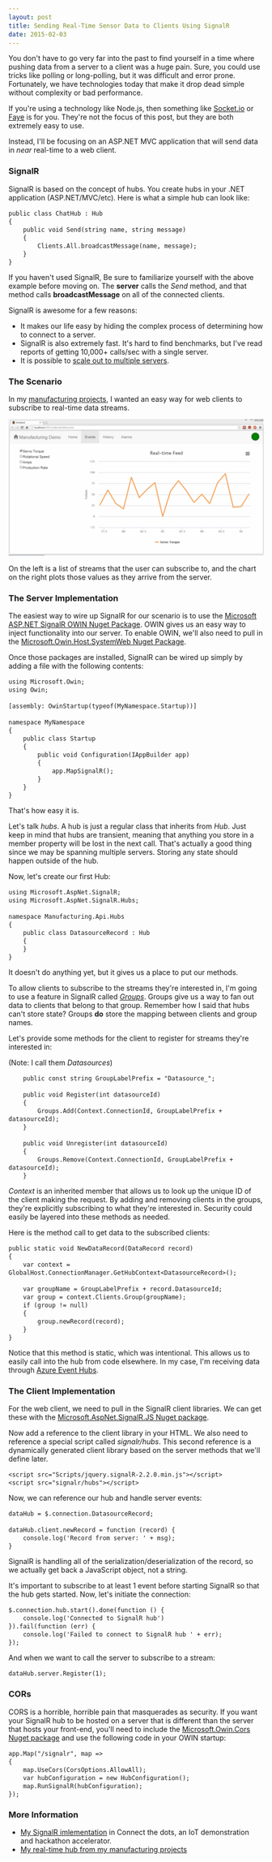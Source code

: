 ```yaml
---
layout: post
title: Sending Real-Time Sensor Data to Clients Using SignalR
date: 2015-02-03
---
```


You don't have to go very far into the past to find yourself in a time where pushing data from a server to a client was a huge pain. Sure, you could use tricks like polling or long-polling, but it was difficult and error prone. Fortunately, we have technologies today that make it drop dead simple without complexity or bad performance.

If you're using a technology like Node.js, then something like [Socket.io](http://socket.io/) or [Faye](http://faye.jcoglan.com/) is for you. They're not the focus of this post, but they are both extremely easy to use.

Instead, I'll be focusing on an ASP.NET MVC application that will send data in *near* real-time to a web client.

### SignalR

SignalR is based on the concept of hubs. You create hubs in your .NET application (ASP.NET/MVC/etc). Here is what a simple hub can look like:

    public class ChatHub : Hub
    {
        public void Send(string name, string message)
        {
            Clients.All.broadcastMessage(name, message);
        }
    }

If you haven't used SignalR, Be sure to familiarize yourself with the above example before moving on. The **server** calls the *Send* method, and that method calls **broadcastMessage** on all of the connected clients.

SignalR is awesome for a few reasons:

* It makes our life easy by hiding the complex process of determining how to connect to a server.
* SignalR is also extremely fast. It's hard to find benchmarks, but I've read reports of getting 10,000+ calls/sec with a single server.
* It is possible to [scale out to multiple servers](http://www.asp.net/signalr/overview/performance/scaleout-in-signalr).

### The Scenario

In my [manufacturing projects](https://github.com/search?q=user%3Aytechie+manufacturing.), I wanted an easy way for web clients to subscribe to real-time data streams.

![Real-Time Data Feeds](real-time-chart-animated.gif)

On the left is a list of streams that the user can subscribe to, and the chart on the right plots those values as they arrive from the server.

### The Server Implementation

The easiest way to wire up SignalR for our scenario is to use the [Microsoft ASP.NET SignalR OWIN Nuget Package](http://www.nuget.org/packages/Microsoft.AspNet.SignalR.Owin). OWIN gives us an easy way to inject functionality into our server. To enable OWIN, we'll also need to pull in the [Microsoft.Owin.Host.SystemWeb Nuget Package](http://www.nuget.org/packages/Microsoft.Owin.Host.SystemWeb/).

Once those packages are installed, SignalR can be wired up simply by adding a file with the following contents:

	using Microsoft.Owin;
	using Owin;
	
	[assembly: OwinStartup(typeof(MyNamespace.Startup))]
	
	namespace MyNamespace
	{
		public class Startup
		{
			public void Configuration(IAppBuilder app)
			{
				app.MapSignalR();
			}
		}
	}

That's how easy it is.

Let's talk *hubs*. A hub is just a regular class that inherits from *Hub*. Just keep in mind that hubs are transient, meaning that anything you store in a member property will be lost in the next call. That's actually a good thing since we may be spanning multiple servers. Storing any state should happen outside of the hub.

Now, let's create our first Hub:

	using Microsoft.AspNet.SignalR;
	using Microsoft.AspNet.SignalR.Hubs;
	
	namespace Manufacturing.Api.Hubs
	{
	    public class DatasourceRecord : Hub
	    {
		}
	}

It doesn't do anything yet, but it gives us a place to put our methods.

To allow clients to subscribe to the streams they're interested in, I'm going to use a feature in SignalR called [*Groups*](http://www.asp.net/signalr/overview/guide-to-the-api/working-with-groups). Groups give us a way to fan out data to clients that belong to that group. Remember how I said that hubs can't store state? Groups **do** store the mapping between clients and group names.

Let's provide some methods for the client to register for streams they're interested in:

(Note: I call them *Datasources*)

		public const string GroupLabelPrefix = "Datasource_";

        public void Register(int datasourceId)
        {
            Groups.Add(Context.ConnectionId, GroupLabelPrefix + datasourceId);
        }

        public void Unregister(int datasourceId)
        {
            Groups.Remove(Context.ConnectionId, GroupLabelPrefix + datasourceId);
        }

*Context* is an inherited member that allows us to look up the unique ID of the client making the request. By adding and removing clients in the groups, they're explicitly subscribing to what they're interested in. Security could easily be layered into these methods as needed.

Here is the method call to get data to the subscribed clients:

	public static void NewDataRecord(DataRecord record)
	{
		var context = GlobalHost.ConnectionManager.GetHubContext<DatasourceRecord>();

		var groupName = GroupLabelPrefix + record.DatasourceId;
		var group = context.Clients.Group(groupName);
	    if (group != null)
        {
            group.newRecord(record);
        }
	}

Notice that this method is static, which was intentional. This allows us to easily call into the hub from code elsewhere. In my case, I'm receiving data through [Azure Event Hubs](http://azure.microsoft.com/en-us/services/event-hubs/).

### The Client Implementation

For the web client, we need to pull in the SignalR client libraries. We can get these with the [Microsoft.AspNet.SignalR.JS Nuget package](https://www.nuget.org/packages/Microsoft.AspNet.SignalR.js).

Now add a reference to the client library in your HTML. We also need to reference a special script called *signalr/hubs*. This second reference is a dynamically generated client library based on the server methods that we'll define later.

	<script src="Scripts/jquery.signalR-2.2.0.min.js"></script>
	<script src="signalr/hubs"></script>

Now, we can reference our hub and handle server events:

    dataHub = $.connection.DatasourceRecord;

    dataHub.client.newRecord = function (record) {
        console.log('Record from server: ' + msg);
    }

SignalR is handling all of the serialization/deserialization of the record, so we actually get back a JavaScript object, not a string.

It's important to subscribe to at least 1 event before starting SignalR so that the hub gets started. Now, let's initiate the connection:

    $.connection.hub.start().done(function () {
        console.log('Connected to SignalR hub')
    }).fail(function (err) {
        console.log('Failed to connect to SignalR hub ' + err);
    });

And when we want to call the server to subscribe to a stream:

	dataHub.server.Register(1);

### CORs

CORS is a horrible, horrible pain that masquerades as security. If you want your SignalR hub to be hosted on a server that is different than the server that hosts your front-end, you'll need to include the [Microsoft.Owin.Cors Nuget package](http://www.nuget.org/packages/Microsoft.Owin.Cors/) and use the following code in your OWIN startup:

	app.Map("/signalr", map =>
    {
        map.UseCors(CorsOptions.AllowAll);
        var hubConfiguration = new HubConfiguration();
        map.RunSignalR(hubConfiguration);
    });

### More Information

* [My SignalR imlementation](https://github.com/ytechie/connectthedots/blob/signalr/Azure/WebSite/ConnectTheDotsWebSite/js/connectthedots.js) in Connect the dots, an IoT demonstration and hackathon accelerator.
* [My real-time hub from my manufacturing projects](https://github.com/ytechie/Manufacturing.Api/blob/master/Hubs/DatasourceRecord.cs)